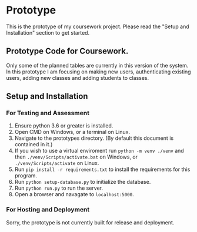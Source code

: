 # Prototype
This is the prototype of my coursework project. Please read the "Setup and Installation" section to get started.

## Prototype Code for Coursework.
Only some of the planned tables are currently in this version of the system. In this prototype I am focusing on making new users, authenticating existing users, adding new classes and adding students to classes.

## Setup and Installation
### For Testing and Assessment
1. Ensure python 3.6 or greater is installed.
2. Open CMD on Windows, or a terminal on Linux.
3. Navigate to the prototypes directory. (By default this document is contained in it.)
4. If you wish to use a virtual enviroment run `python -m venv ./venv` and then `./venv/Scripts/activate.bat` on Windows, or `./venv/Scripts/activate` on Linux.
5. Run `pip install -r requirements.txt` to install the requirements for this program.
6. Run `python setup-database.py` to initialize the database.
7. Run `python run.py` to run the server.
8. Open a browser and navagate to `localhost:5000`.

### For Hosting and Deployment
Sorry, the prototype is not currently built for release and deployment.
